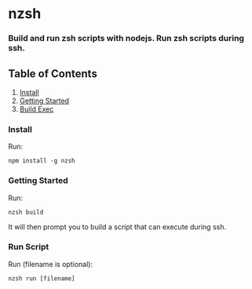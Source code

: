 # nzsh
### Build and run zsh scripts with nodejs. Run zsh scripts during ssh.

## Table of Contents
1. [ Install ](#install) <br />
2. [ Getting Started ](#gettingstarted) <br />
3. [ Build Exec ](#compile) <br />

<a name="install"></a>
### Install
Run:
    
    npm install -g nzsh

<a name="gettingstarted"></a>
### Getting Started
Run:
    
    nzsh build

It will then prompt you to build a script that can execute during ssh.

<a name="compile"></a>
### Run Script
Run (filename is optional):
    
    nzsh run [filename]
